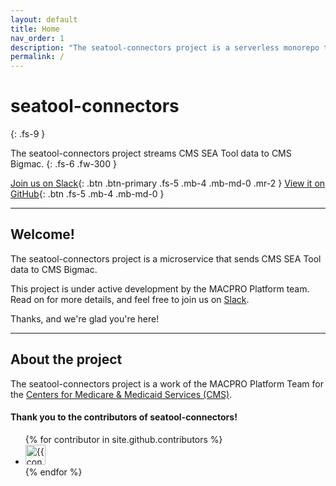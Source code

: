 ```yaml
---
layout: default
title: Home
nav_order: 1
description: "The seatool-connectors project is a serverless monorepo template.  It sets up projects the way we like them, and exists to get ideas from zero to deployed as fast as possible."
permalink: /
---
```


# seatool-connectors
{: .fs-9 }

The seatool-connectors project streams CMS SEA Tool data to CMS Bigmac.
{: .fs-6 .fw-300 }

[Join us on Slack](https://cmsgov.slack.com/archives/C047RBDL396){: .btn .btn-primary .fs-5 .mb-4 .mb-md-0 .mr-2 } [View it on GitHub](https://github.com/cmsgov/seatool-connectors){: .btn .fs-5 .mb-4 .mb-md-0 }

---

## Welcome!

The seatool-connectors project is a microservice that sends CMS SEA Tool data to CMS Bigmac.

This project is under active development by the MACPRO Platform team.  Read on for more details, and feel free to join us on [Slack](https://cmsgov.slack.com/archives/C047RBDL396).

Thanks, and we're glad you're here!

---

## About the project

The seatool-connectors project is a work of the MACPRO Platform Team for the [Centers for Medicare & Medicaid Services (CMS)](https://www.cms.gov/).


#### Thank you to the contributors of seatool-connectors!

<ul class="list-style-none">
{% for contributor in site.github.contributors %}
  <li class="d-inline-block mr-1">
     <a href="{{ contributor.html_url }}"><img src="{{ contributor.avatar_url }}" width="32" height="32" alt="{{ contributor.login }}"/></a>
  </li>
{% endfor %}
</ul>
